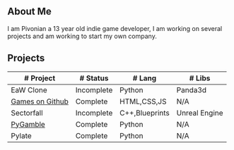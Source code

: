 ## About Me
I am Pivonian a 13 year old indie game developer, I am working on several projects and am working to start my own company.


## Projects

|# Project     |# Status     |# Lang     |# Libs     |
|------------|-----------|---------|---------|
|EaW Clone   |Incomplete |Python   |Panda3d  |
|[Games on Github](https://pivonian.github.io/gamesongithub/)   |Complete |HTML,CSS,JS   |N/A  |
|Sectorfall   |Incomplete |C++,Blueprints   |Unreal Engine  |
|[PyGamble](https://github.com/pivonian/piv/releases/tag/Pygamble)   |Complete |Python   |N/A  |
|Pylate   |Complete |Python   |N/A  |
